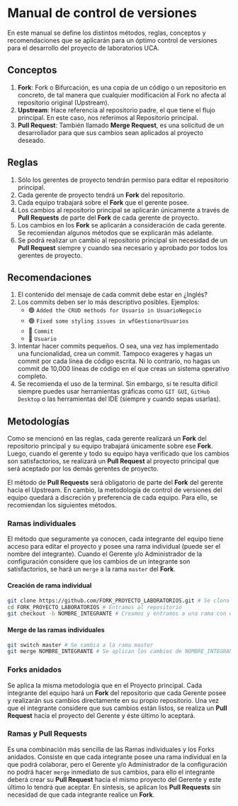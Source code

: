 # Manual de control de versiones

En este manual se define los distintos métodos, reglas, conceptos y recomendaciones que
se aplicarán para un óptimo control de versiones para el desarrollo del proyecto de
laboratorios UCA.

## Conceptos

1. **Fork**: Fork o Bifurcación, es una copia de un código o un repositorio en concreto, de
tal manera que cualquier modificación al Fork no afecta al repositorio original (Upstream).
2. **Upstream**: Hace referencia al repositorio padre, el que tiene el flujo principal. En
este caso, nos referimos al Repositorio principal.
3. **Pull Request**: También llamado **Merge Request**, es una solicitud de un desarrollador
para que sus cambios sean aplicados al proyecto deseado.

## Reglas

1. Sólo los gerentes de proyecto tendrán permiso para editar el repositorio principal.
2. Cada gerente de proyecto tendrá un **Fork** del repositorio.
3. Cada equipo trabajará sobre el **Fork** que el gerente posee.
4. Los cambios al repositorio principal se aplicarán únicamente a través de **Pull Requests**
de parte del **Fork** de cada gerente de proyecto.
5. Los cambios en los **Fork** se aplicarán a consideración de cada gerente. Se
recomiendan algunos métodos que se explicarán más adelante.
6. Se podrá realizar un cambio al repositorio principal sin necesidad de un **Pull Request**
siempre y cuando sea necesario y aprobado por todos los gerentes de proyecto.

## Recomendaciones

1. El contenido del mensaje de cada commit debe estar en ¿Inglés? <!-- TODO: Definir el idioma de cada commit -->
2. Los commits deben ser lo más descriptivo posibles. Ejemplos:
    - 🟢 `Added the CRUD methods for Usuario in UsuarioNegocio`
    - 🟢 `Fixed some styling issues in wfGestionarUsuarios`
    - 🔴 `Commit`
    - 🔴 `Usuario`
3. Intentar hacer commits pequeños. O sea, una vez has implementado una funcionalidad,
crea un commit. Tampoco exageres y hagas un commit por cada línea de código escrita.
Ni lo contrario, no hagas un commit de 10,000 líneas de código en el que creas un
sistema operativo completo.
4. Se recomienda el uso de la terminal. Sin embargo, si te resulta difícil siempre puedes
usar herramientas gráficas como `GIT GUI`, `GitHub Desktop` o las herramientas del IDE
(siempre y cuando sepas usarlas).

## Metodologías

Como se mencionó en las reglas, cada gerente realizará un **Fork** del repositorio principal y
su equipo trabajará únicamente sobre ese **Fork**. Luego, cuando el gerente y todo su equipo
haya verificado que los cambios son satisfactorios, se realizará un **Pull Request** al proyecto
principal que será aceptado por los demás gerentes de proyecto.

El método de **Pull Requests** será obligatorio de parte del **Fork** del gerente hacia el Upstream.
En cambio, la metodología de control de versiones del equipo quedará a discreción y
preferencia de cada equipo. Para ello, se recomiendan los siguientes métodos.

### Ramas individuales

El método que seguramente ya conocen, cada integrante del equipo tiene acceso para editar
el proyecto y posee una rama individual (puede ser el nombre del integrante).
Cuando el Gerente y/o Administrador de la configuración considere que los cambios de un
integrante son satisfactorios, se hará un `merge` a la rama `master` del **Fork**.

#### Creación de rama individual

```bash
git clone https://github.com/FORK_PROYECTO_LABORATORIOS.git # Se clona el repositorio Fork de su gerente
cd FORK_PROYECTO_LABORATORIOS # Entramos al repositorio
git checkout -b NOMBRE_INTEGRANTE # Creamos y entramos a una rama con el nombre del integrante
```

#### Merge de las ramas individuales

```bash
git switch master # Se cambia a la rama master
git merge NOMBRE_INTEGRANTE # Se aplican los cambios de NOMBRE_INTEGRANTE a la rama master
```

### Forks anidados

Se aplica la misma metodología que en el Proyecto principal. Cada integrante del equipo
hará un **Fork** del repositorio que cada Gerente posee y realizarán sus cambios directamente
en su propio repositorio. Una vez que el integrante considere que sus cambios están listos,
se realiza un **Pull Request** hacia el proyecto del Gerente y éste último lo aceptará.

### Ramas y Pull Requests

Es una combinación más sencilla de las Ramas individuales y los Forks anidados. Consiste en
que cada integrante posee una rama individual en la que podrá colaborar, pero el Gerente
y/o Administrador de la configuración no podrá hacer `merge` inmediato de sus cambios, para
ello el integrante deberá crear su **Pull Request** hacia el mismo proyecto del Gerente y
este último lo tendrá que aceptar. En síntesis, se aplican los **Pull Requests** sin necesidad
de que cada integrante realice un **Fork**.
